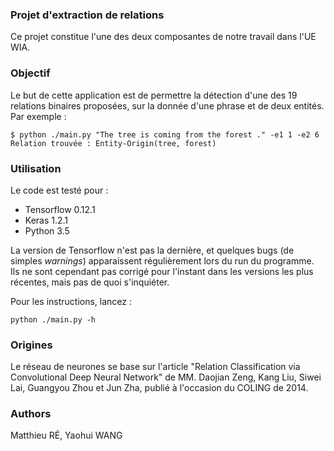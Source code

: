 ### Projet d'extraction de relations

Ce projet constitue l'une des deux composantes de notre travail dans l'UE WIA.

### Objectif

Le but de cette application est de permettre la détection d'une des 19 relations binaires proposées, sur la donnée d'une phrase et de deux entités.
Par exemple :

~~~
$ python ./main.py "The tree is coming from the forest ." -e1 1 -e2 6
Relation trouvée : Entity-Origin(tree, forest)
~~~

### Utilisation

Le code est testé pour :
- Tensorflow 0.12.1
- Keras 1.2.1
- Python 3.5

La version de Tensorflow n'est pas la dernière, et quelques bugs (de simples _warnings_) apparaissent régulièrement lors du run du programme. Ils ne sont cependant pas corrigé pour l'instant dans les versions les plus récentes, mais pas de quoi s'inquiéter.

Pour les instructions, lancez :

~~~
python ./main.py -h
~~~

### Origines

Le réseau de neurones se base sur l'article "Relation Classification via Convolutional Deep Neural Network" de MM. Daojian Zeng, Kang Liu, Siwei Lai, Guangyou Zhou et Jun Zha, publié à l'occasion du COLING de 2014.

### Authors

Matthieu RÉ, Yaohui WANG
